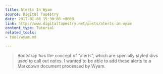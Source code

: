 ```yaml
---
title: Alerts In Wyam
source: Digital Tapestry
date: 2017-01-08 15:30:00 +0000
link: http://www.digitaltapestry.net/posts/alerts-in-wyam
content_type: Tutorial
related_tools:
- tool/wyam.md

---
```

> Bootstrap has the concept of “alerts”, which are specially styled divs used to call out notes. I wanted to be able to add these alerts to a Markdown document processed by Wyam.
